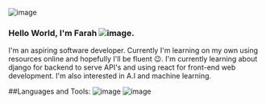 ![image](https://user-images.githubusercontent.com/43724242/121514073-47477280-c9f4-11eb-8f4a-20d0517e4b47.png)
### Hello World, I'm Farah ![image](https://user-images.githubusercontent.com/43724242/121514400-a60cec00-c9f4-11eb-91d7-265fd00b0be5.png). 
I'm an aspiring software developer. Currently I'm learning on my own using resources online and hopefully I'll be fluent 😉.
I'm currently learning about django for backend to serve API's and using react for front-end web development.
I'm also interested in A.I and machine learning.

##Languages and Tools:
![image](https://user-images.githubusercontent.com/43724242/121515257-aa85d480-c9f5-11eb-9601-65e9a1119442.png)
![image](https://user-images.githubusercontent.com/43724242/121515171-8f1ac980-c9f5-11eb-9273-f52fc5f1447f.png)

<!--
**farahfinn/farahfinn** is a ✨ _special_ ✨ repository because its `README.md` (this file) appears on your GitHub profile.

Here are some ideas to get you started:

- 🔭 I’m currently working on ...
- 🌱 I’m currently learning ...
- 👯 I’m looking to collaborate on ...
- 🤔 I’m looking for help with ...
- 💬 Ask me about ...
- 📫 How to reach me: ...
- 😄 Pronouns: ...
- ⚡ Fun fact: ...
-->
